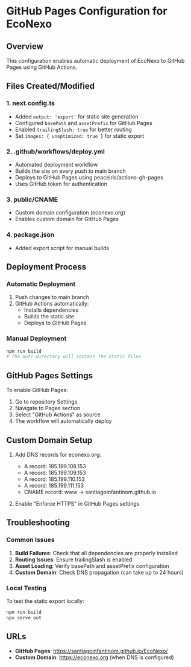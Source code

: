 # GitHub Pages Configuration for EcoNexo

## Overview
This configuration enables automatic deployment of EcoNexo to GitHub Pages using GitHub Actions.

## Files Created/Modified

### 1. next.config.ts
- Added `output: 'export'` for static site generation
- Configured `basePath` and `assetPrefix` for GitHub Pages
- Enabled `trailingSlash: true` for better routing
- Set `images: { unoptimized: true }` for static export

### 2. .github/workflows/deploy.yml
- Automated deployment workflow
- Builds the site on every push to main branch
- Deploys to GitHub Pages using peaceiris/actions-gh-pages
- Uses GitHub token for authentication

### 3. public/CNAME
- Custom domain configuration (econexo.org)
- Enables custom domain for GitHub Pages

### 4. package.json
- Added export script for manual builds

## Deployment Process

### Automatic Deployment
1. Push changes to main branch
2. GitHub Actions automatically:
   - Installs dependencies
   - Builds the static site
   - Deploys to GitHub Pages

### Manual Deployment
```bash
npm run build
# The out/ directory will contain the static files
```

## GitHub Pages Settings

To enable GitHub Pages:

1. Go to repository Settings
2. Navigate to Pages section
3. Select "GitHub Actions" as source
4. The workflow will automatically deploy

## Custom Domain Setup

1. Add DNS records for econexo.org:
   - A record: 185.199.108.153
   - A record: 185.199.109.153
   - A record: 185.199.110.153
   - A record: 185.199.111.153
   - CNAME record: www -> santiagoinfantinom.github.io

2. Enable "Enforce HTTPS" in GitHub Pages settings

## Troubleshooting

### Common Issues

1. **Build Failures**: Check that all dependencies are properly installed
2. **Routing Issues**: Ensure trailingSlash is enabled
3. **Asset Loading**: Verify basePath and assetPrefix configuration
4. **Custom Domain**: Check DNS propagation (can take up to 24 hours)

### Local Testing

To test the static export locally:
```bash
npm run build
npx serve out
```

## URLs

- **GitHub Pages**: https://santiagoinfantinom.github.io/EcoNexo/
- **Custom Domain**: https://econexo.org (when DNS is configured)
